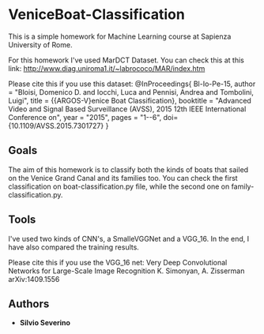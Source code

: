 # VeniceBoat-Classification

This is a simple homework for Machine Learning course at Sapienza University of Rome.

For this homework I've used MarDCT Dataset. You can check this at this link: http://www.diag.uniroma1.it/~labrococo/MAR/index.htm

Please cite this if you use this dataset:
@InProceedings{ Bl-Io-Pe-15,
	author = "Bloisi, Domenico D. and Iocchi, Luca and Pennisi, Andrea and Tombolini, Luigi",
	title = {{ARGOS-V}enice Boat Classification},
	booktitle = "Advanced Video and Signal Based Surveillance (AVSS), 2015 12th IEEE International Conference on",
	year = "2015",
	pages = "1--6",
	doi={10.1109/AVSS.2015.7301727}
}

## Goals

The aim of this homework is to classify both the kinds of boats that sailed on the Venice Grand Canal and its families too. You can check the first classification on boat-classification.py file, while the second one on family-classification.py.

## Tools
I've used two kinds of CNN's, a SmalleVGGNet and a VGG_16. In the end, I have also compared the training results.

Please cite this if you use the VGG_16 net:
Very Deep Convolutional Networks for Large-Scale Image Recognition
K. Simonyan, A. Zisserman
arXiv:1409.1556


## Authors

* **Silvio Severino**
